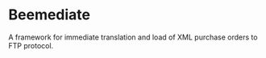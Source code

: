 # Beemediate
A framework for immediate translation and load of XML purchase orders to FTP protocol.

